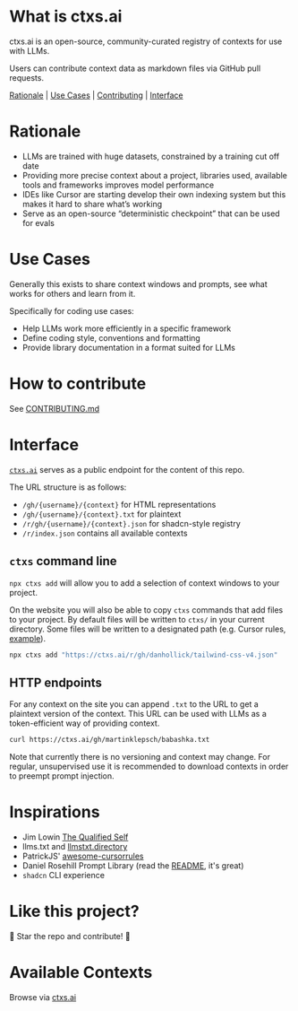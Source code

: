 # What is ctxs.ai

ctxs.ai is an open-source, community-curated registry of contexts for use with LLMs.

Users can contribute context data as markdown files via GitHub pull requests.

[Rationale](#rationale) | [Use Cases](#use-cases) | [Contributing](CONTRIBUTING.md) | [Interface](#interface)

# Rationale

- LLMs are trained with huge datasets, constrained by a training cut off date
- Providing more precise context about a project, libraries used, available tools and frameworks improves model performance
- IDEs like Cursor are starting develop their own indexing system but this makes it hard to share what’s working
- Serve as an open-source “deterministic checkpoint” that can be used for evals

# Use Cases

Generally this exists to share context windows and prompts, see what works for others and learn from it.

Specifically for coding use cases:

- Help LLMs work more efficiently in a specific framework
- Define coding style, conventions and formatting
- Provide library documentation in a format suited for LLMs

# How to contribute

See [CONTRIBUTING.md](CONTRIBUTING.md)

# Interface

[`ctxs.ai`](https://ctxs.ai) serves as a public endpoint for the content of this repo.

The URL structure is as follows:

- `/gh/{username}/{context}` for HTML representations
- `/gh/{username}/{context}.txt` for plaintext
- `/r/gh/{username}/{context}.json` for shadcn-style registry
- `/r/index.json` contains all available contexts


## `ctxs` command line

`npx ctxs add` will allow you to add a selection of context windows to your project. 

On the website you will also be able to copy `ctxs` commands that add files to your project. By default files will be written to `ctxs/` in your current directory. Some files will be written to a designated path (e.g. Cursor rules, [example](https://github.com/ctxs-ai/ctxs.ai/blob/main/contexts/danhollick/tailwind-css-v4.md?plain=1)).

```sh
npx ctxs add "https://ctxs.ai/r/gh/danhollick/tailwind-css-v4.json"
```

## HTTP endpoints

For any context on the site you can append `.txt` to the URL to get a plaintext version of the context. This URL can be used with LLMs as a token-efficient way of providing context.

```sh
curl https://ctxs.ai/gh/martinklepsch/babashka.txt
```

Note that currently there is no versioning and context may change. For regular, unsupervised use it is recommended to download contexts in order to preempt prompt injection.

# Inspirations

- Jim Lowin [The Qualified Self](https://www.jlowin.dev/blog/the-qualified-self)
- llms.txt and [llmstxt.directory](https://llmstxt.directory/)
- PatrickJS' [awesome-cursorrules](https://github.com/PatrickJS/awesome-cursorrules)
- Daniel Rosehill Prompt Library (read the [README](https://github.com/danielrosehill/Prompt-Library), it's great)
- `shadcn` CLI experience

# Like this project?

🌟 Star the repo and contribute! 🌟

# Available Contexts

Browse via [ctxs.ai](https://ctxs.ai)